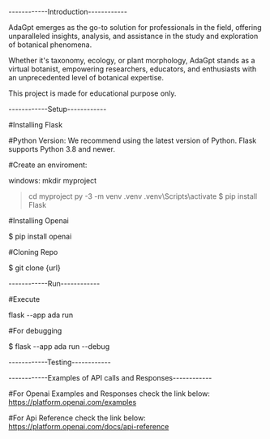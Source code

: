------------Introduction------------

AdaGpt emerges as the go-to solution for professionals in the field, offering unparalleled insights, analysis,
and assistance in the study and exploration of botanical phenomena. 

Whether it's taxonomy, ecology, or plant morphology, AdaGpt stands 
as a virtual botanist, empowering researchers, educators, and enthusiasts with an unprecedented level of botanical expertise.

This project is made for educational purpose only.

------------Setup------------

#Installing Flask

#Python Version:
We recommend using the latest version of Python. Flask supports Python 3.8 and newer.

#Create an enviroment:

windows:
mkdir myproject
> cd myproject
> py -3 -m venv .venv
> .venv\Scripts\activate
$ pip install Flask

#Installing Openai

$ pip install openai


#Cloning Repo

$ git clone {url}

------------Run------------

#Execute

flask --app ada run

#For debugging

$ flask --app ada run --debug

------------Testing------------








------------Examples of API calls and Responses------------


#For Openai Examples and Responses check the link below:
https://platform.openai.com/examples

#For Api Reference check the link below:
https://platform.openai.com/docs/api-reference
